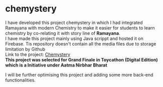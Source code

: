 # chemystery
I have developed this project chemystery in which I had integrated Ramayana with modern Chemistry to make it easier for students to learn chemistry by co-relating it with story line of **Ramayana**.<br />
I have made this project mainly using Java scrippt and hosted it on Firebase. Tis repository doesn't contain all the media files due to storage limitation by Github <br />
Link to the project: [Chemystery](https://mystery-in-chemistry.web.app/) <br />
**This project was selected for Grand Finale in Toycathon (Digital Edition) which is a Initiative under Aatma Nirbhar Bharat**

I will be further optimising this project and adding some more back-end functionalities.
